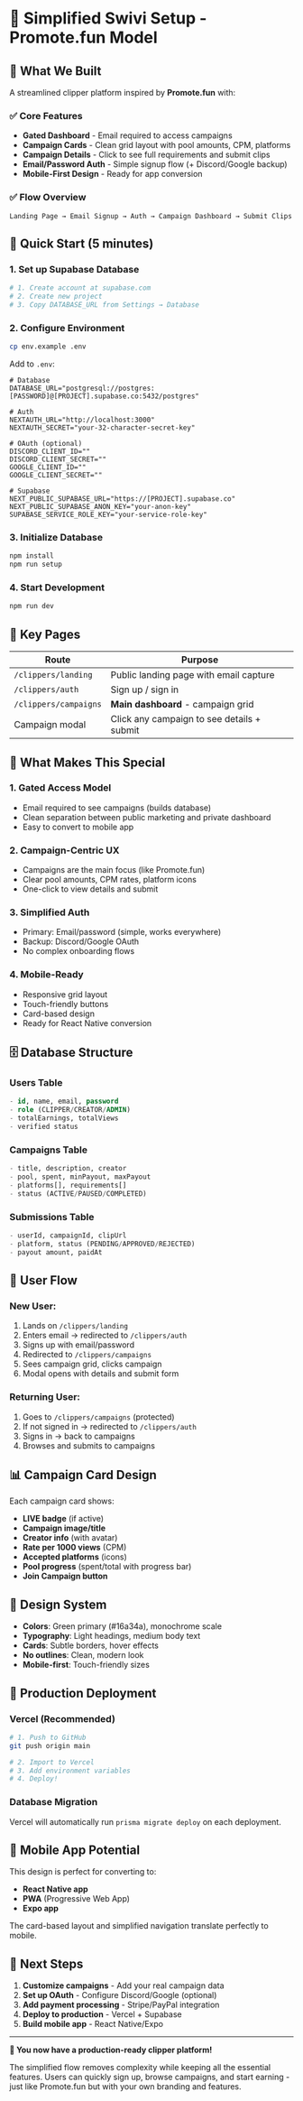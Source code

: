 # 🎯 Simplified Swivi Setup - Promote.fun Model

## 🌟 **What We Built**

A streamlined clipper platform inspired by **Promote.fun** with:

### ✅ **Core Features**
- **Gated Dashboard** - Email required to access campaigns
- **Campaign Cards** - Clean grid layout with pool amounts, CPM, platforms
- **Campaign Details** - Click to see full requirements and submit clips
- **Email/Password Auth** - Simple signup flow (+ Discord/Google backup)
- **Mobile-First Design** - Ready for app conversion

### ✅ **Flow Overview**
```
Landing Page → Email Signup → Auth → Campaign Dashboard → Submit Clips
```

## 🚀 **Quick Start (5 minutes)**

### 1. Set up Supabase Database
```bash
# 1. Create account at supabase.com
# 2. Create new project
# 3. Copy DATABASE_URL from Settings → Database
```

### 2. Configure Environment
```bash
cp env.example .env
```

Add to `.env`:
```env
# Database
DATABASE_URL="postgresql://postgres:[PASSWORD]@[PROJECT].supabase.co:5432/postgres"

# Auth
NEXTAUTH_URL="http://localhost:3000"
NEXTAUTH_SECRET="your-32-character-secret-key"

# OAuth (optional)
DISCORD_CLIENT_ID=""
DISCORD_CLIENT_SECRET=""
GOOGLE_CLIENT_ID=""
GOOGLE_CLIENT_SECRET=""

# Supabase
NEXT_PUBLIC_SUPABASE_URL="https://[PROJECT].supabase.co"
NEXT_PUBLIC_SUPABASE_ANON_KEY="your-anon-key"
SUPABASE_SERVICE_ROLE_KEY="your-service-role-key"
```

### 3. Initialize Database
```bash
npm install
npm run setup
```

### 4. Start Development
```bash
npm run dev
```

## 📱 **Key Pages**

| Route | Purpose |
|-------|---------|
| `/clippers/landing` | Public landing page with email capture |
| `/clippers/auth` | Sign up / sign in |
| `/clippers/campaigns` | **Main dashboard** - campaign grid |
| Campaign modal | Click any campaign to see details + submit |

## 🎯 **What Makes This Special**

### **1. Gated Access Model**
- Email required to see campaigns (builds database)
- Clean separation between public marketing and private dashboard
- Easy to convert to mobile app

### **2. Campaign-Centric UX**
- Campaigns are the main focus (like Promote.fun)
- Clear pool amounts, CPM rates, platform icons
- One-click to view details and submit

### **3. Simplified Auth**
- Primary: Email/password (simple, works everywhere)
- Backup: Discord/Google OAuth
- No complex onboarding flows

### **4. Mobile-Ready**
- Responsive grid layout
- Touch-friendly buttons
- Card-based design
- Ready for React Native conversion

## 🗄️ **Database Structure**

### **Users Table**
```sql
- id, name, email, password
- role (CLIPPER/CREATOR/ADMIN)
- totalEarnings, totalViews
- verified status
```

### **Campaigns Table**
```sql
- title, description, creator
- pool, spent, minPayout, maxPayout
- platforms[], requirements[]
- status (ACTIVE/PAUSED/COMPLETED)
```

### **Submissions Table**
```sql
- userId, campaignId, clipUrl
- platform, status (PENDING/APPROVED/REJECTED)
- payout amount, paidAt
```

## 🔄 **User Flow**

### **New User:**
1. Lands on `/clippers/landing`
2. Enters email → redirected to `/clippers/auth`
3. Signs up with email/password
4. Redirected to `/clippers/campaigns`
5. Sees campaign grid, clicks campaign
6. Modal opens with details and submit form

### **Returning User:**
1. Goes to `/clippers/campaigns` (protected)
2. If not signed in → redirected to `/clippers/auth`
3. Signs in → back to campaigns
4. Browses and submits to campaigns

## 📊 **Campaign Card Design**

Each campaign card shows:
- **LIVE badge** (if active)
- **Campaign image/title**
- **Creator info** (with avatar)
- **Rate per 1000 views** (CPM)
- **Accepted platforms** (icons)
- **Pool progress** (spent/total with progress bar)
- **Join Campaign button**

## 🎨 **Design System**

- **Colors**: Green primary (#16a34a), monochrome scale
- **Typography**: Light headings, medium body text
- **Cards**: Subtle borders, hover effects
- **No outlines**: Clean, modern look
- **Mobile-first**: Touch-friendly sizes

## 🚀 **Production Deployment**

### **Vercel (Recommended)**
```bash
# 1. Push to GitHub
git push origin main

# 2. Import to Vercel
# 3. Add environment variables
# 4. Deploy!
```

### **Database Migration**
Vercel will automatically run `prisma migrate deploy` on each deployment.

## 📱 **Mobile App Potential**

This design is perfect for converting to:
- **React Native app**
- **PWA** (Progressive Web App)
- **Expo app**

The card-based layout and simplified navigation translate perfectly to mobile.

## 🎯 **Next Steps**

1. **Customize campaigns** - Add your real campaign data
2. **Set up OAuth** - Configure Discord/Google (optional)
3. **Add payment processing** - Stripe/PayPal integration
4. **Deploy to production** - Vercel + Supabase
5. **Build mobile app** - React Native/Expo

---

**🎉 You now have a production-ready clipper platform!**

The simplified flow removes complexity while keeping all the essential features. Users can quickly sign up, browse campaigns, and start earning - just like Promote.fun but with your own branding and features.
